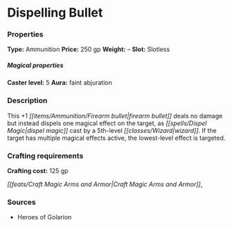 ﻿---
Title: "Dispelling Bullet"
Type: "Ammunition"
Price: "250 gp"
Weight: "–"
Slot: "Slotless"
Caster level: "5"
Aura: "faint abjuration"
Description: |
  "This _+1 firearm bullet_ deals no damage but instead dispels one magical effect on the target, as _dispel magic_ cast by a 5th-level wizard. If the target has multiple magical effects active, the lowest-level effect is targeted."
Crafting cost: "125 gp"
Sources: "['Heroes of Golarion']"
---

# Dispelling Bullet

### Properties

**Type:** Ammunition **Price:** 250 gp **Weight:** – **Slot:** Slotless

##### Magical properties

**Caster level:** 5 **Aura:** faint abjuration

### Description

This +1 _[[items/Ammunition/Firearm bullet|firearm bullet]]_ deals no damage but instead dispels one magical effect on the target, as _[[spells/Dispel Magic|dispel magic]]_ cast by a 5th-level _[[classes/Wizard|wizard]]_. If the target has multiple magical effects active, the lowest-level effect is targeted.

### Crafting requirements

**Crafting cost:** 125 gp

_[[feats/Craft Magic Arms and Armor|Craft Magic Arms and Armor]]_,

### Sources

* Heroes of Golarion